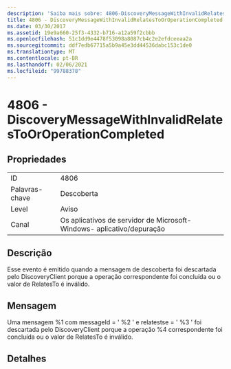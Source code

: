 ```yaml
---
description: 'Saiba mais sobre: 4806-DiscoveryMessageWithInvalidRelatesToOrOperationCompleted'
title: 4806 - DiscoveryMessageWithInvalidRelatesToOrOperationCompleted
ms.date: 03/30/2017
ms.assetid: 19e9a660-25f3-4332-b716-a12a59f2cbbb
ms.openlocfilehash: 51c1dd9e4478f53098a8087cb4c2e2efdceeaa2a
ms.sourcegitcommit: ddf7edb67715a5b9a45e3dd44536dabc153c1de0
ms.translationtype: MT
ms.contentlocale: pt-BR
ms.lasthandoff: 02/06/2021
ms.locfileid: "99788378"
---
```

# <a name="4806---discoverymessagewithinvalidrelatestooroperationcompleted"></a>4806 - DiscoveryMessageWithInvalidRelatesToOrOperationCompleted

## <a name="properties"></a>Propriedades  
  
|||  
|-|-|  
|ID|4806|  
|Palavras-chave|Descoberta|  
|Level|Aviso|  
|Canal|Os aplicativos de servidor de Microsoft-Windows- aplicativo/depuração|  
  
## <a name="description"></a>Descrição  

 Esse evento é emitido quando a mensagem de descoberta foi descartada pelo DiscoveryClient porque a operação correspondente foi concluída ou o valor de RelatesTo é inválido.  
  
## <a name="message"></a>Mensagem  

 Uma mensagem %1 com messageId = ' %2 ' e relatestse = ' %3 ' foi descartada pelo DiscoveryClient porque a operação %4 correspondente foi concluída ou o valor de RelatesTo é inválido.  
  
## <a name="details"></a>Detalhes
